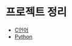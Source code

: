 # 프로젝트 정리

- [C언어](https://github.com/myhan601/my_project/tree/c)
- [Python](https://github.com/myhan601/my_project/tree/python)